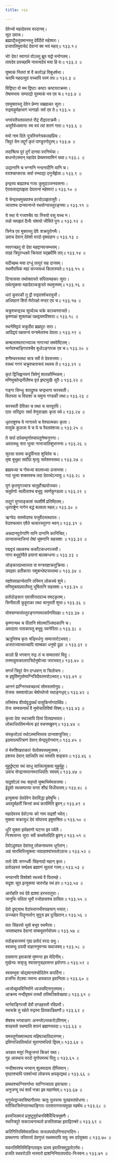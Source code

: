 ```yaml
---
title: १३३

---
```

देवेभ्यो महादेवस्य वरदानम्।  
सूत उवाच।  
ब्रह्माद्यैस्तूयमानस्तु देर्वैर्देवो महेश्वरः।  
प्रजापतिमुवाचेदं देवानां क्व भयं महत्॥ १३३.१॥  
  
भो! देवः! स्वागतं वोऽस्तु ब्रूत यद्वो मनोगतम्।  
तावदेव प्रयच्छामि नास्त्यदेयं मया हि वः॥ १३३.२ ॥  
  
युष्माकं नितरां शं वै कर्ताऽहं विबुधर्षभाः।  
चरामि महदत्युग्रं यच्चापि परमं तपः॥ १३२.३ ॥  
  
विद्विष्टा वो मम द्विष्टाः कष्टाः कष्टपराक्रमाः।  
तेषामभावः सम्पाद्यो युस्माकं भव एव च॥ १३३.४ ॥  
  
एवमुक्तास्तु देवेन प्रेम्णा सब्रह्मकाः सुराः।  
रुद्रमाहुर्महाभागं भागार्हाः सर्व एव ते॥ १३३.५ ॥  
  
भगवंस्तैस्तपस्तप्तं रौद्रं रौद्रपराक्रमैः।  
असुरैर्वध्यमानाः स्म वयं त्वां शरणं गताः॥ १३३.६ ॥  
  
मयो नाम दितेः पुत्रस्त्रिनेत्रकलहप्रियः।  
त्रिपुरं येन तद्दुर्गं कृतं पाण्डुरगोपुरम्॥ १३३.७ ॥  
  
तदाश्रित्य पुरं दुर्गं दानवा वरनिर्भयाः।  
बाधन्तेऽस्मान् महादेव प्रेष्यमस्वामिनं यथा॥ १३३.८ ॥  
  
उद्यानानि च भग्नानि नन्दनादीनि यानि च।  
वराश्चाप्सरसः सर्वा रम्भाद्या दनुजैर्हृताः॥ १३३.९ ॥  
  
इन्द्रस्य बाह्याश्च गजाः कुमुदाञ्जनवामनाः।  
ऐरावताद्यापहृता देवतानां महेश्वर!॥ १३३.१० ॥  
  
ये चेन्द्ररथमुख्याश्च हरयोऽपहृतासुरैः।  
जाताश्च दानवानान्ते रथयोग्यास्तुरङ्गमाः॥ १३३.११ ॥  
  
ये रथा ये गजाश्चैव याः स्त्रियो वसु यच्च न।  
तन्नो व्यपहृतं दैत्यैः संशयो जीविते पुनः॥ १३३.१२ ॥  
  
त्रिनेत्र एव मुक्तस्तु देवैः शक्रपुरोगमैः।  
उवाच देवान् देवेशो वरदो वृषवाहनः॥ १३३.१३ ॥  
  
व्यपगच्छतु वो देवा महद्दानवजम्भयम्।  
तदहं त्रिपुरन्धक्ष्ये क्रियतां यद्ब्रवीमि तत्॥ १३३.१४ ॥  
  
यदीच्छथ मया दग्धुं तत्पुरं सह दानवम्।  
रथमौपयिकं मह्यं सज्जयध्वं किलास्यते॥ १३३.१५ ॥  
  
दिग्वाससा तथोक्तास्ते सपितामहकाः सुराः।  
तथेत्युक्त्वा महादेवञ्चक्रुस्ते रथमुत्तमम्॥ १३३.१६ ॥  
  
धरां कूवरकौ तु द्वौ रुद्रपार्श्वचरावुभौ।  
अधिष्ठानं शिरो मेरोरक्षो मन्दर एव च॥ १३३.१७ ॥  
  
चक्रुश्चन्द्रञ्च सूर्य्यञ्च चक्रे काञ्चनराजते।  
कृष्णपक्षं शुक्लपक्षं पक्षद्वयमपीश्वराः॥ १३३.१८ ॥  
  
रथनेमिद्वयं चक्रुर्देवा ब्रह्मपुरः सराः।  
आदिद्वयं पक्षयन्त्रं यन्त्रमेताश्च देवताः॥ १३३.१९ ॥  
  
कम्बलाश्वतराभ्याञ्च नागाभ्यां समवेष्टितम्।  
भार्गवश्चाङ्गिराश्चैव बुधोऽङ्गारक एव च॥ १३३.२० ॥  
  
शनैश्चरस्तथा चात्र सर्वे ते देवसत्तमाः।  
वरूथं गगनं चक्रुश्चारुरूपं रथस्य ते॥ १३३.२१ ॥  
  
कृतं द्विजिह्वनयनं त्रिवेणुं शातकौम्भिकम्।  
मणिमुक्तेन्द्रनीलैश्च वृतं हृष्टमुखैः सुरैः॥ १३३.२२ ॥  
  
गङ्गा सिन्धुः शतद्रुश्च चन्द्रभागा सरस्वती।  
वितस्ता च विपाशा च यमुना गण्डकी तथा॥ १३३.२३ ॥  
  
सरस्वती देविका च तथा च सरयूरपि।  
एताः सरिद्वराः सर्वा वेणुसञ्ज्ञाः कृता रथे॥ १३३.२४ ॥  
  
धृतराष्ट्रश्च ये नागास्ते च वेश्यात्मकाः कृताः।  
वासुके कुलजा ये च ये च रैवतवंशजाः॥ १३३.२५ ॥  
  
ते सर्पा दर्पसम्पूर्णाश्चापतूणेष्वनूनगाः।  
अवतस्थुः शरा भूत्वा नानाजातिशुभाननाः॥ १३३.२६ ॥  
  
सुरसा सरमा कद्रुर्विनता शुचिरेव च।  
तृषा बुभुक्षा सर्वोग्रा मृत्युः सर्वशमस्तथा॥ १३३.२७ ॥  
  
ब्रह्मवध्या च गोवध्या बालवध्याः प्रजाभयाः।  
गदा भूत्वा शक्तयश्च तदा देवरथेऽभ्ययुः॥ १३३.२८ ॥  
  
युगं कृतयुगञ्चात्र चातुर्होत्रप्रयोजकाः।  
चतुर्वर्णाः सलीलाश्च बभूवुः स्वर्णकुण्डलाः॥ १३३.२९ ॥  
  
तद्युगं युगसङ्काशं रथशीर्षे प्रतिष्ठितम्।  
धृतराष्ट्रेण नागेन बद्धं बलवता महत्॥ १३३.३० ॥  
  
ऋग्वेदः सामवेदश्च यजुर्वेदस्तथापरः।  
वेदाश्चत्वार एवैते चत्वारस्तुरगा भवन्॥ १३३.३१ ॥  
  
अन्नदानपुरोगाणि यानि दानानि कानिचित्।  
तान्यासन्वाजिनां तेषां भूषणानि सहस्रशः ॥ १३३.३२ ॥  
  
पद्मद्वयं तक्षकश्च कर्कोटकधनञ्जयौ।  
नागा बभूवुरेवैते हयानां बालबन्धनाः॥ १३३.३३ ॥  
  
ओङ्कारप्रभवास्ता वा मन्त्रयज्ञक्रतुक्रियाः।  
उपद्रवाः प्रतीकाराः पशुबन्धेष्टयस्तथा॥ १३३.३४ ॥  
  
यज्ञोपवाहान्येतानि तस्मिन् लोकरथे शुभे।  
मणिमुक्ताप्रवालैस्तु भूषितानि सहस्रशः॥ १३३.३५ ॥  
  
प्रतोदोङ्कार एवासीत्तदग्रञ्च वषट्कृतम्।  
सिनीवाली कुहूराका तथा चानुमती शुभा॥ १३३.३६ ॥  
  
योक्त्राण्यासंस्तुरङ्गाणामपसर्पणविग्रहाः॥ १३३.३७ ॥  
  
कृष्णान्यथ च पीतानि श्वेतमाञ्जिष्ठकानि च।  
अवदाताः पताकास्तु बभूवुः पवनेरिताः॥ १३३.३८ ॥  
  
ऋतुभिश्च कृतः षड्भिर्धनुः सम्वत्सरोऽभवत्।  
अजराज्याभवच्चापि साम्बका धनुषो द्रृढा ॥ १३३.३९ ॥  
  
कालो हि भगवान् रुद्रः तं च सम्वतसरं विदुः।  
तस्मादुमाकालरात्रिर्दनुषोज्या जराभवत्॥ १३३.४० ॥  
  
सगर्भं त्रिपुरं येन दग्धवान् स त्रिलोचनः।  
स इषुर्विष्णुसोमाग्नित्रिदैवतमयोऽभवत्॥ १३३.४१ ॥  
  
आननं ह्यग्निरभवच्छल्यं सोमस्तमोनुदः।  
तेजसः समवायोऽथ चेषोस्तेजो रथाङ्गधृत्॥ १३३.४२ ॥  
  
तस्मिंश्च वीर्य्यवृद्ध्यर्थं वासुकिर्नागपार्थिवः।  
तेजः सम्वसनार्थं वै मुमोचातिविषो विषम्॥ १३३.४३ ॥  
  
कृत्वा देवा रथञ्चापि दिव्यं दिव्यप्रभावतः।  
लोकाधिपतिमभ्येत्य इदं वचनमब्रुवन्॥ १३३.४४ ॥  
  
संस्कृतोऽयं रथोऽस्माभिस्तव दानवशत्रुजित्।  
इदमापत्परित्राणं देवान् सेन्द्रपुरोगमान्॥ १३३.४५ ॥  
  
तं मेरुशिखराकारं त्रेलोक्यरथमुत्तमम्।  
प्रशस्य देवान् साध्विति रथं पश्यति शङ्करः॥ १३३.४६ ॥  
  
मुहुर्द्रृष्ट्वा रथं साधु साध्वित्युक्त्वा मुहुर्मुहुः।  
उवाच सेन्द्रानमरानमराधिपतिः स्वयम्॥ १३३.४७ ॥  
  
याद्रृशोऽयं रथः क्लृप्तो युष्माभिर्ममसत्तमाः।  
ईद्रृशो रथसम्पत्त्या यन्ता शीघ्रं विधीयताम्॥ १३३.४८ ॥  
  
  
इत्युक्त्वा देवदेवेन देवाविद्धा इवेषुभिः।  
अवापुर्महतीं चिन्तां कथं कार्यमिति ब्रुवन्॥ १३३.४९ ॥  
  
महादेवस्य देवोऽन्यः को नाम सद्रशौ भवेत्।  
मुक्त्वा चक्रायुधं देवं सोपास्य इषुमाश्रितः॥ १३३.५० ॥  
  
धुरि युक्ता इवोक्षाणो घटन्त इव पर्वतैः।  
निःश्वसन्तः सुराः सर्वे कथमेतदिति ब्रुवन्॥ १३३.५१ ॥  
  
देवोऽद्रृश्यत देवांस्तु लोकनाथस्य धूर्गतान्।  
अहं सारथिरित्युक्त्वा जग्राहाश्वांस्ततोऽग्रजः॥ १३३.५२ ॥  
  
ततो देवैः सगन्धर्वैः सिंहनादो महान् कृतः।  
प्रतोदहस्तं सम्प्रेक्ष्य ब्रह्माणं सूततां गतम्॥ १३३.५३ ॥  
  
भगवानपि विश्वेशो रथस्थे वै पितामहे।  
सद्रृशः सूत इत्युक्त्वा चारुरोह रथं हरः॥ १३३.५४ ॥  
  
आरोहति रथं देवे ह्यश्वा हरभरातुराः।  
जानुभिः पतिता भूमौ रजोग्रासश्च ग्रासितः॥ १३३.५५ ॥  
  
देवो द्रृष्ट्वाथ वेदांस्तानभीरुग्रहयान् भयात्।  
उज्जहार पितॄनार्तान् सुपुत्र इव दुःखितान्॥ १३३.५६ ॥  
  
ततः सिंहरवो भूयो बभूव रथभैरवः।  
जयशब्दश्च देवानां सम्बभूवार्णवोपमः॥ १३३.५७ ॥  
  
तदोङ्कारमयं गृह्य प्रतोदं वरदः प्रभुः।  
स्वयम्भूः प्रययौ वाहाननुमन्त्र्य यथाजवम्॥ १३३.५८ ॥  
  
ग्रसमाना इवाकाशं मुष्णन्त इव मेदिनीम्।  
मुखेभ्यः ससृजुः श्वासानुच्छ्वसन्त इवोरगाः॥ १३३.५९ ॥  
  
स्वयम्भुवा चोद्यमानाश्चोदितेन कपर्दिना।  
व्रजन्ति तेऽश्वा जवनाः क्षयकाल इवानिलाः॥ १३३.६० ॥  
  
ध्वजोच्छ्रयविनिर्माणे ध्वजयष्टिमनुत्तमाम्।  
आक्रम्य नन्दीवृषभं तस्थौ तस्मिञ्शिवेच्छया॥ १३३.६१ ॥  
  
भार्गवाङ्गिरसौ देवौ दण्डहस्तौ रविप्रभौ।  
रथचक्रे तु रक्षेते रुद्रस्य प्रियकाङिक्षणौ॥ १३३.६२ ॥  
  
शेषश्च भगवान्नागः अनन्तोऽन्तकरोऽपिणाम्।  
शरहस्तो रथम्पाति शयनं ब्रह्मणस्तदा॥ १३३.६३ ॥  
  
यमस्तूर्णसमास्थाय महिषञ्चातिदारुणम्।  
द्रविणाधिपतिर्व्यालं सुराणामधिपो द्विपम्॥ १३३.६४ ॥  
  
अरक्षत मयूरं निकूजन्तं किन्नरं यथा।  
गुह आस्थाय वरदो युगोपमरथं पितुः॥ १३३.६५ ॥  
  
नन्दीश्वरश्च भगवान् शूलमादाय दीप्तिमान्।  
पृष्ठतश्चापि पार्श्वाभ्यां लोकस्य क्षयकृद्यथा॥ १३३.६६ ॥  
  
प्रमथाश्चाग्निवर्णाभाः साग्निज्वाला इवाचलाः।  
अनुजग्मू रथं शार्वं नक्रा इव महार्णवम्॥ १३३.६७ ॥  
  
भृगुर्भरद्वाजवसिष्ठगौतमाः क्रतुः पुलस्त्यः पुलहस्तपोधनाः।  
मरीचिरत्रिर्भगवानथाङ्गिराः पराशरागस्त्यमुखा महर्षयः॥ १३३.६८ ॥  
  
हरमजितमजं प्रतुष्टुवुर्वचनविषैर्विचित्रभूषणैः।  
रथस्त्रिपुरे सकाञ्चनाचलो व्रजतिसपक्ष इवाद्रिरम्बरे॥ १३३.६९ ॥  
  
करिगिरिरविमेघसन्निभाः सजलपयोदनिनादनादिनः।  
प्रमथगणाः परिवार्य्य देवगुप्तं रथममरापि ययुः स्म दर्पयुक्ताः॥ १३३.७० ॥  
  
मकरतिमितिमिङ्गिलावृतः प्रलय इवातिसमुद्धतोऽर्णवः।  
व्रजति रथवरोऽति भास्वरो ह्यशनिनिपातपयोद-निःस्वनः॥ १३३.७१ ॥